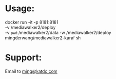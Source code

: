 # Usage:

docker run -it -p 8181:8181 \
       -v /mediawalker2/deploy \
       -v `pwd`:/mediawalker2/data
       -w /mediawalker2/deploy \
       mingderwang/mediawalker2-karaf sh


# Support:

Email to ming@katdc.com
